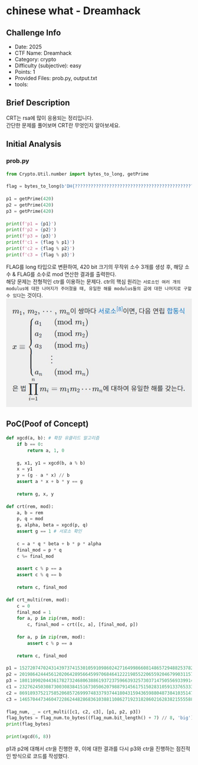 # chinese what - Dreamhack
## Challenge Info
- Date: 2025
- CTF Name: Dreamhack
- Category: crypto
- Difficulty (subjective): easy
- Points: 1
- Provided Files: prob.py, output.txt
- tools:
## Brief Description
CRT는 rsa에 많이 응용되는 정리입니다.  
간단한 문제를 풀어보며 CRT란 무엇인지 알아보세요.
## Initial Analysis
### prob.py
``` python
from Crypto.Util.number import bytes_to_long, getPrime

flag = bytes_to_long(b'DH{???????????????????????????????????????????????????????}')

p1 = getPrime(420)
p2 = getPrime(420)
p3 = getPrime(420)

print(f'p1 = {p1}')
print(f'p2 = {p2}')
print(f'p3 = {p3}')
print(f'c1 = {flag % p1}')
print(f'c2 = {flag % p2}')
print(f'c3 = {flag % p3}')
```
FLAG를 long 타입으로 변환하여, 420 bit 크기의 무작위 소수 3개를 생성 후, 해당 소수 & FLAG를 소수로 mod 연산한 결과를 출력한다.  
해당 문제는 전형적인 ctr를 이용하는 문제다. ctr의 핵심 원리는 `서로소인 여러 개의 modulus에 대한 나머지가 주어졌을 때, 유일한 해를 modulus들의 곱에 대한 나머지로 구할 수 있다`는 것이다.  
![](/Resources/images/chinese%20what-ctr.jpg "ctr")
## PoC(Poof of Concept)
``` python
def xgcd(a, b): # 확장 유클리드 알고리즘
    if b == 0:
        return a, 1, 0
             
    g, x1, y1 = xgcd(b, a % b)
    x = y1
    y = (g - a * x) // b
    assert a * x + b * y == g

    return g, x, y

def crt(rem, mod): 
    a, b = rem
    p, q = mod
    g, alpha, beta = xgcd(p, q)
    assert g == 1 # 서로소 확인

    c = a * q * beta + b * p * alpha
    final_mod = p * q
    c %= final_mod

    assert c % p == a
    assert c % q == b

    return c, final_mod

def crt_multi(rem, mod):
    c = 0
    final_mod = 1
    for a, p in zip(rem, mod):  
        c, final_mod = crt([c, a], [final_mod, p])

    for a, p in zip(rem, mod):
        assert c % p == a

    return c, final_mod

p1 = 1527207470243143973741530105910986024271649986608148657294882537828034327858594844987775446712917007186537829119357070864918869
p2 = 2019864244456120206428956645997068464122219855220655920467990311571156191223237121636244541173449544034684177250532278907347407
p3 = 1801109020443617827324680638861937237596639325730371475055693399143628803572030079812427637295108153858392360647248339418361407
c1 = 232762450308730030838415167305062079887914561751502831059133765333100914083329837666753704309116795944107100966648563183291808
c2 = 869189375217585206857269997483379374418043159436598804873841035147176525138665409890054486560412505207030359232633223629185304
c3 = 1465704473460472286244828683610388110862719231828602162838215555887249333131331510519650513265133531691347657992103108331793683

flag_num, _ = crt_multi([c1, c2, c3], [p1, p2, p3])
flag_bytes = flag_num.to_bytes((flag_num.bit_length() + 7) // 8, 'big')
print(flag_bytes)

print(xgcd(6, 8))
```
p1과 p2에 대해서 ctr을 진행한 후, 이에 대한 결과를 다시 p3와 ctr을 진행하는 점진적인 방식으로 코드를 작성했다.  